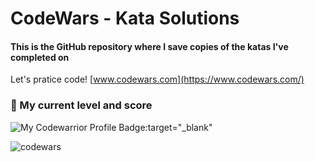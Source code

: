 # CodeWars - Kata Solutions
#### This is the GitHub repository where I save copies of the katas I've completed on
 
Let's pratice code! [www.codewars.com](https://www.codewars.com/)

### :rocket: My current level and score
![My Codewarrior Profile Badge](https://www.codewars.com/users/luanperosa/badges/large):target="_blank"

![codewars](https://user-images.githubusercontent.com/50602816/85193044-791f7080-b29b-11ea-99e5-d4766022b746.gif)
